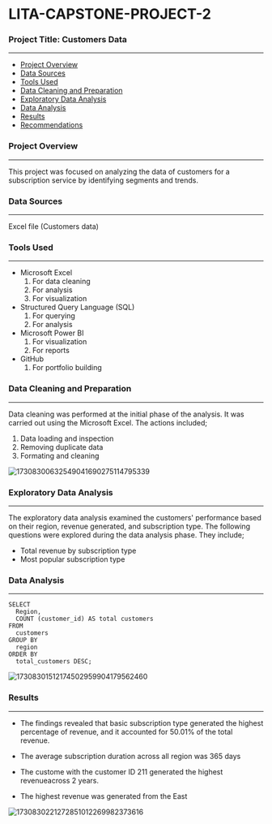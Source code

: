 # LITA-CAPSTONE-PROJECT-2

### Project Title: Customers Data
---

- [Project Overview](#project-overview)
- [Data Sources](#data-sources)
- [Tools Used](#tools-used)
- [Data Cleaning and Preparation](#data-cleaning-and-preparation)
- [Exploratory Data Analysis](#exploratory-data-analysis)
- [Data Analysis](#data-analysis)
- [Results](#results)
- [Recommendations](#recommendations)

### Project Overview 
---
This project was focused on analyzing the data of customers for a subscription service by identifying segments and trends.  

### Data Sources
---
Excel file (Customers data)

### Tools Used
---
- Microsoft Excel
  1. For data cleaning
  2. For analysis
  3. For visualization
- Structured Query Language (SQL)
  1. For querying
  2. For analysis
- Microsoft Power BI
  1. For visualization
  2. For reports
- GitHub
  1. For portfolio building

### Data Cleaning and Preparation 
---
Data cleaning was performed at the initial phase of the analysis. It was carried out using the Microsoft Excel. The actions included;
 1. Data loading and inspection
 2. Removing duplicate data
 3. Formating and cleaning

![17308300632549041690275114795339](https://github.com/user-attachments/assets/34b76131-e06f-43a4-9929-8e9600e0d1f2)


### Exploratory Data Analysis 
---

The exploratory data analysis examined the customers' performance based on their region, revenue generated, and subscription type. The following questions were explored during the data analysis phase. They include;

 - Total revenue by subscription type
 - Most popular subscription type 


### Data Analysis 
---
```
SELECT
  Region,
  COUNT (customer_id) AS total customers
FROM
  customers
GROUP BY
  region
ORDER BY
  total_customers DESC;
```

![17308301512174502959904179562460](https://github.com/user-attachments/assets/9b612607-bc5a-40f9-b9fc-c5c185753b39)


### Results 
---
 - The findings revealed that basic subscription type generated the highest percentage of revenue, and it accounted for 50.01% of the total revenue.

 - The average subscription duration across all region was 365 days

 - The custome with the customer ID 211 generated the highest revenueacross 2 years.

 - The highest revenue was generated from the East
   
![1730830221272851012269982373616](https://github.com/user-attachments/assets/3fac7930-1da2-402e-9f1d-b1605167593a)

